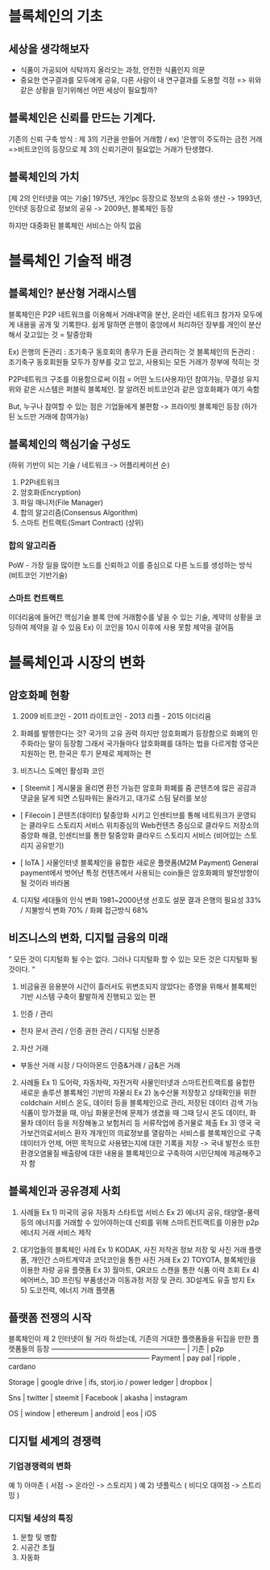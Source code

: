
# 블록체인의 기초

 ## 세상을 생각해보자

 - 식품이 가공되어 식탁까지 올라오는 과정, 안전한 식품인지 의문
 - 중요한 연구결과를 모두에게 공유, 다른 사람이 내 연구결과를 도용할 걱정
 => 위와 같은 상황을 믿기위해선 어떤 세상이 필요할까?


 ## 블록체인은 신뢰를 만드는 기계다.

기존의 신뢰 구축 방식 : 제 3의 기관을 만들어 거래함 / ex) ‘은행’이 주도하는 금전 거래
=>비트코인의 등장으로 제 3의 신뢰기관이 필요없는 거래가 탄생했다.


 ## 블록체인의 가치

 [제 2의 인터넷을 여는 기술]
1975년, 개인pc 등장으로 정보의 소유와 생산
-> 1993년, 인터넷 등장으로 정보의 공유
-> 2009년, 블록체인 등장

하지만 대중화된 블록체인 서비스는 아직 없음



# 블록체인 기술적 배경

## 블록체인? 분산형 거래시스템

블록체인은 P2P 네트워크를 이용해서 거래내역을 분산, 온라인 네트워크 참가자 모두에게 내용을 공개 및 기록한다.
쉽게 말하면 은행이 중앙에서 처리하던 장부를 개인이 분산해서 갖고있는 것 = 탈중앙화

Ex) 은행의 돈관리 : 조기축구 동호회의 총무가 돈을 관리하는 것
 블록체인의 돈관리 : 조기축구 동호회원들 모두가 장부를 갖고 있고, 사용되는 모든 거래가 장부에 적히는 것

P2P네트워크 구조를 이용함으로써 이점 = 어떤 노드(사용자)던 참여가능,  무결성 유지
위와 같은 시스템은 퍼블릭 블록체인. 잘 알려진 비트코인과 같은 암호화폐가 여기 속함

But, 누구나 참여할 수 있는 점은 기업들에게 불편함 -> 프라이빗 블록체인 등장 (허가된 노드만 거래에 참여가능)


## 블록체인의 핵심기술 구성도
(하위 기반이 되는 기술 / 네트워크 -> 어플리케이션 순)
1. P2P네트워크
2. 암호화(Encryption)
3. 파일 매니저(File Manager)
4. 합의 알고리즘(Consensus Algorithm)
5. 스마트 컨트랙트(Smart Contract)
(상위)

### 합의 알고리즘
PoW - 가장 일을 많이한 노드를 신뢰하고 이를 중심으로 다른 노드를 생성하는 방식 (비트코인 기반기술)

### 스마트 컨트랙트
이더리움에 들어간 핵심기술
블록 안에 거래함수를 넣을 수 있는 기술, 계약의 상황을 코딩하여 제약을 걸 수 있음
Ex) 이 코인을 10시 이후에 사용 못함 제약을 걸어둠




# 블록체인과 시장의 변화

## 암호화폐 현황

 1. 2009 비트코인 - 2011 라이트코인 - 2013 리플 - 2015 이더리움

 2. 화폐를 발행한다는 것? 국가의 고유 권력 
 하지만 암호화폐가 등장함으로 화폐의 민주화라는 말이 등장함
 그래서 국가들마다 암호화폐를 대하는 법을 다르게함
 영국은 지원하는 편, 한국은 투기 문제로 제제하는 편


 3. 비즈니스 도메인 활성화 코인

 * [ Steemit ] 게시물을 올리면 환전 가능한 암호화 화폐를 줌
콘텐츠에 많은 공감과 댓글을 달게 되면 스팀파워는 올라가고, 대가로 스팀 달러를 보상

 * [ Filecoin ] 콘텐츠(데이터) 탈중앙화 시키고 인센티브를 통해 네트워크가 운영되는 클라우드 스토리지 서비스
 위치중심의 Web컨텐츠 중심으로 클라우드 저장소의 중앙화 해결, 인센티브를 통한 탈중앙화 클라우드 스토리지 서비스
 (비어있는 스토리지 공유받기)

 * [ IoTA ] 사물인터넷 블록체인을 융합한 새로운 플랫폼(M2M Payment)
 General payment에서 벗어난 특정 컨텐츠에서 사용되는 coin들은 암호화폐의 발전방향이 될 것이라 바라봄  


 4. 디지털 세대들의 인식 변화
 1981~2000년생 선호도 설문 결과
 은행의 필요성 33% / 지불방식 변화 70% / 화폐 접근방식 68%



## 비즈니스의 변화, 디지털 금융의 미래
“ 모든 것이 디지털화 될 수는 없다. 그러나 디지털화 할 수 있는 모든 것은 디지털화 될 것이다. “

 1. 비금융권 응용분야
시간이 흘러서도 위변조되지 않았다는 증명을 위해서 블록체인 기반 시스템 구축이 활발하게 진행되고 있는 편
 1) 인증 / 관리
 - 전자 문서 관리 / 인증 권한 관리 / 디지털 신분증
 2) 자산 거래
 - 부동산 거래 시장 / 다이아몬드 인증&거래 / 금&은 거래

 2. 사례들
Ex 1) 도어락, 자동차락, 자전거락
사물인터넷과 스마트컨트랙트를 융합한 새로운 솔루션
블록체인 기반의 자물쇠
Ex 2) 농수산물 저장창고 상태확인을 위한 coldchain 서비스
온도, 데이터 등을 블록체인으로 관리, 저장된 데이터 검색 가능
식품이 망가졌을 때, 아님 화물운전에 문제가 생겼을 때
그때 당시 온도 데이터, 화물차 데이터 등을 저장해놓고 보험처리 등 서류작업에 증거물로 제출
Ex 3) 영국 국가보건의료서비스
환자 개개인의 의료정보를 열람하는 서비스를 블록체인으로 구축
데이터가 언제, 어떤 목적으로 사용됐는지에 대한 기록을 저장
 -> 국내 발전소 또한 환경오염물질 배출량에 대한 내용을 블록체인으로 구축하여 시민단체에 제공해주고자 함



## 블록체인과 공유경제 사회

1. 사례들
Ex 1) 미국의 공유 자동차 스타트업 서비스 
Ex 2) 에너지 공유, 태양열-풍력 등의 에너지를 거래할 수 있어야하는데 신뢰를 위해 스마트컨트랙트를 이용한  p2p에너지 거래 서비스 제작

 2. 대기업들의 블록체인 사례
Ex 1) KODAK, 사진 저작권 정보 저장 및 사진 거래 플랫폼, 개인간 스마트계약과 코닥코인을 통한 사진 거래
Ex 2) TOYOTA, 블록체인을 이용한 차량 공유 플랫폼
Ex 3) 월마트, QR코드 스캔을 통한 식품 이력 조회
Ex 4) 에어버스, 3D 프린팅 부품생산과 이동과정 저장 및 관리. 3D설계도 유출 방지 
Ex 5) 도코전력, 에너지 거래 플랫폼


## 플랫폼 전쟁의 시작

블록체인이 제 2 인터넷이 될 거라 하셨는데, 기존의 거대한 플랫폼들을 뒤집을 만한 플랫폼들의 등장
———————————————————
       		| 	기존	  	| 	 p2p
————————————————————
Payment	 | pay pal	 	|	 ripple , cardano

Storage	| google drive  |	ifs, storj.io / power ledger
		| dropbox		|

Sns 		| twitter		| steemit
		| Facebook	| akasha
		| instagram

OS 		| window		| ethereum 
		| android		| eos
		| iOS


## 디지털 세계의 경쟁력

### 기업경쟁력의 변화
예 1) 아마존 ( 서점 -> 온라인 -> 스토리지 )
예 2) 넷플릭스 ( 비디오 대여점 -> 스트리밍 )

### 디지털 세상의 특징
1. 분할 및 병합
2. 시공간 초월
3. 자동화


